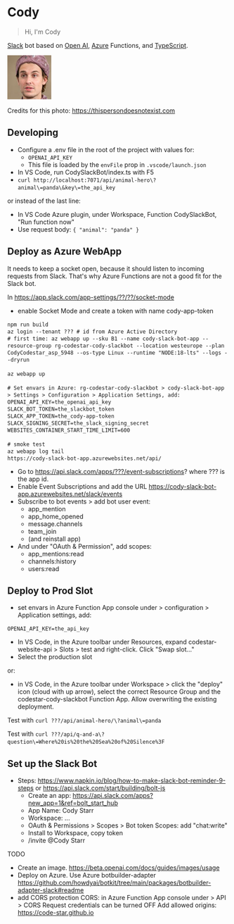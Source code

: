 # Cody

> Hi, I'm Cody

[Slack](https://slack.com) bot based on [Open AI](https://openai.com), [Azure](https://azure.com) Functions, and [TypeScript](https://typescriptlang.org).

![Cody](avatar.thumbnail.jpg "Cody - credits: https://thispersondoesnotexist.com")

Credits for this photo: https://thispersondoesnotexist.com

## Developing

- Configure a .env file in the root of the project with values for:
  - `OPENAI_API_KEY`
  - This file is loaded by the `envFile` prop in `.vscode/launch.json`
- In VS Code, run CodySlackBot/index.ts with F5
- `curl http://localhost:7071/api/animal-hero\?animal\=panda\&key\=the_api_key`

or instead of the last line:

- In VS Code Azure plugin, under Workspace, Function CodySlackBot, "Run function now"
- Use request body: `{ "animal": "panda" }`

## Deploy as Azure WebApp

It needs to keep a socket open, because it should listen to incoming requests from Slack. That's why Azure Functions are not a good fit for the Slack bot.

In https://app.slack.com/app-settings/??/??/socket-mode

- enable Socket Mode and create a token with name cody-app-token

```
npm run build
az login --tenant ??? # id from Azure Active Directory
# first time: az webapp up --sku B1 --name cody-slack-bot-app --resource-group rg-codestar-cody-slackbot --location westeurope --plan CodyCodestar_asp_5948 --os-type Linux --runtime "NODE:18-lts" --logs --dryrun

az webapp up

# Set envars in Azure: rg-codestar-cody-slackbot > cody-slack-bot-app > Settings > Configuration > Application Settings, add:
OPENAI_API_KEY=the_openai_api_key
SLACK_BOT_TOKEN=the_slackbot_token
SLACK_APP_TOKEN=the_cody-app-token
SLACK_SIGNING_SECRET=the_slack_signing_secret
WEBSITES_CONTAINER_START_TIME_LIMIT=600

# smoke test
az webapp log tail
https://cody-slack-bot-app.azurewebsites.net/api/
```

- Go to https://api.slack.com/apps/???/event-subscriptions? where ??? is the app id.
- Enable Event Subscriptions and add the URL https://cody-slack-bot-app.azurewebsites.net/slack/events
- Subscribe to bot events > add bot user event:
  - app_mention
  - app_home_opened
  - message.channels
  - team_join
  - (and reinstall app)
- And under "OAuth & Permission", add scopes:
  - app_mentions:read
  - channels:history
  - users:read

## Deploy to Prod Slot

- set envars in Azure Function App console under > configuration > Application settings, add:

```
OPENAI_API_KEY=the_api_key
```

- In VS Code, in the Azure toolbar under Resources, expand codestar-website-api > Slots > test and right-click. Click "Swap slot..."
- Select the production slot

or:

- in VS Code, in the Azure toolbar under Workspace > click the "deploy" icon (cloud with up arrow), select the correct Resource Group and the codestar-cody-slackbot Function App. Allow overwriting the existing deployment.

Test with `curl ???/api/animal-hero/\?animal\=panda`

Test with `curl ???/api/q-and-a\?question\=Where%20is%20the%20Sea%20of%20Silence%3F`

## Set up the Slack Bot

- Steps: https://www.napkin.io/blog/how-to-make-slack-bot-reminder-9-steps or https://api.slack.com/start/building/bolt-js
  - Create an app: https://api.slack.com/apps?new_app=1&ref=bolt_start_hub
  - App Name: Cody Starr
  - Workspace: ...
  - OAuth & Permissions > Scopes > Bot token Scopes: add "chat:write"
  - Install to Workspace, copy token
  - /invite @Cody Starr

TODO

- Create an image. https://beta.openai.com/docs/guides/images/usage
- Deploy on Azure. Use Azure botbuilder-adapter https://github.com/howdyai/botkit/tree/main/packages/botbuilder-adapter-slack#readme
- add CORS protection
  CORS: in Azure Function App console under > API > CORS
  Request credentials can be turned OFF
  Add allowed origins: https://code-star.github.io
